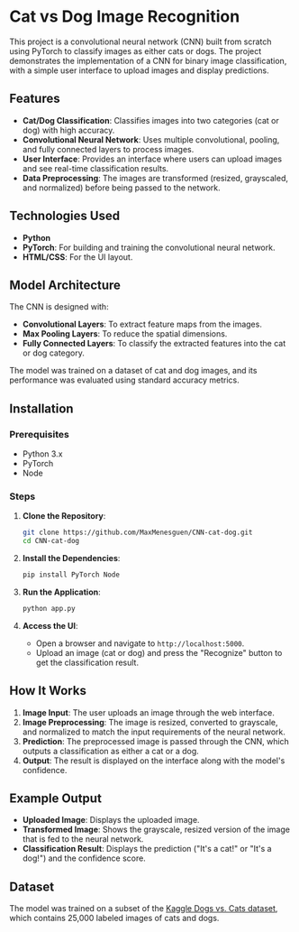 # Cat vs Dog Image Recognition

This project is a convolutional neural network (CNN) built from scratch using PyTorch to classify images as either cats or dogs. The project demonstrates the implementation of a CNN for binary image classification, with a simple user interface to upload images and display predictions.

## Features
- **Cat/Dog Classification**: Classifies images into two categories (cat or dog) with high accuracy.
- **Convolutional Neural Network**: Uses multiple convolutional, pooling, and fully connected layers to process images.
- **User Interface**: Provides an interface where users can upload images and see real-time classification results.
- **Data Preprocessing**: The images are transformed (resized, grayscaled, and normalized) before being passed to the network.

## Technologies Used
- **Python**
- **PyTorch**: For building and training the convolutional neural network.
- **HTML/CSS**: For the UI layout.

## Model Architecture
The CNN is designed with:
- **Convolutional Layers**: To extract feature maps from the images.
- **Max Pooling Layers**: To reduce the spatial dimensions.
- **Fully Connected Layers**: To classify the extracted features into the cat or dog category.

The model was trained on a dataset of cat and dog images, and its performance was evaluated using standard accuracy metrics.

## Installation

### Prerequisites
- Python 3.x
- PyTorch
- Node

### Steps
1. **Clone the Repository**:
   ```bash
   git clone https://github.com/MaxMenesguen/CNN-cat-dog.git
   cd CNN-cat-dog
   ```
2. **Install the Dependencies**:
   ```bash
   pip install PyTorch Node
   ```

3. **Run the Application**:
   ```bash
   python app.py
   ```

4. **Access the UI**:
   - Open a browser and navigate to `http://localhost:5000`.
   - Upload an image (cat or dog) and press the "Recognize" button to get the classification result.

## How It Works
1. **Image Input**: The user uploads an image through the web interface.
2. **Image Preprocessing**: The image is resized, converted to grayscale, and normalized to match the input requirements of the neural network.
3. **Prediction**: The preprocessed image is passed through the CNN, which outputs a classification as either a cat or a dog.
4. **Output**: The result is displayed on the interface along with the model's confidence.

## Example Output
- **Uploaded Image**: Displays the uploaded image.
- **Transformed Image**: Shows the grayscale, resized version of the image that is fed to the neural network.
- **Classification Result**: Displays the prediction ("It's a cat!" or "It's a dog!") and the confidence score.

## Dataset
The model was trained on a subset of the [Kaggle Dogs vs. Cats dataset](https://www.kaggle.com/c/dogs-vs-cats/data), which contains 25,000 labeled images of cats and dogs.
